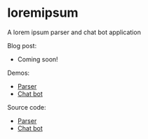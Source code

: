# loremipsum
A lorem ipsum parser and chat bot application

Blog post:
* Coming soon!

Demos:

* [Parser](https://sdlambert.github.io/loremipsum/parse.html)
* [Chat bot](https://sdlambert.github.io/loremipsum/chat.html)

Source code:

* [Parser](https://github.com/sdlambert/loremipsum/blob/gh-pages/js/parser.js?ts=2)
* [Chat bot](https://github.com/sdlambert/loremipsum/blob/gh-pages/js/chat.js?ts=2)
